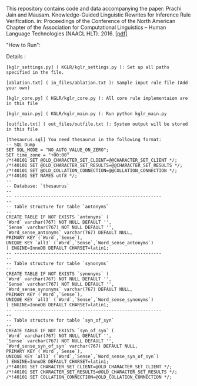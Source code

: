 This repository contains code and data accompanying the paper: Prachi Jain and Mausam. Knowledge-Guided Linguistic Rewrites for Inference Rule Verification. in: Proceedings of the Conference of the North American Chapter of the Association for Computational Linguistics – Human Language Technologies (NAACL HLT). 2016. [[pdf]](http://homes.cs.washington.edu/~mausam/papers/naacl16b.pdf)

"How to Run":

Details :

    [kglr_settings.py] ( KGLR/kglr_settings.py ): Set up all paths specified in the file.

    [ablation.txt] ( in_files/ablation.txt ): Sample input rule file (Add your own)

    [kglr_core.py] ( KGLR/kglr_core.py ): All core rule implementaion are in this file
    
    [kglr_main.py] ( KGLR/kglr_main.py ): Run python kglr_main.py

    [outfile.txt] ( out_files/outfile.txt ): System output will be stored in this file

    [thesaurus.sql] You need thesaurus in the following format:
    -- SQL Dump
    SET SQL_MODE = "NO_AUTO_VALUE_ON_ZERO";
    SET time_zone = "+00:00"
    /*!40101 SET @OLD_CHARACTER_SET_CLIENT=@@CHARACTER_SET_CLIENT */;
    /*!40101 SET @OLD_CHARACTER_SET_RESULTS=@@CHARACTER_SET_RESULTS */;
    /*!40101 SET @OLD_COLLATION_CONNECTION=@@COLLATION_CONNECTION */;
    /*!40101 SET NAMES utf8 */;
    --
    -- Database: `thesaurus`
    --
    -- --------------------------------------------------------
    --
    -- Table structure for table `antonyms`
    --
    CREATE TABLE IF NOT EXISTS `antonyms` (
    `Word` varchar(767) NOT NULL DEFAULT '',
    `Sense` varchar(767) NOT NULL DEFAULT '',
    `Word_sense_antonyms` varchar(767) DEFAULT NULL,
    PRIMARY KEY (`Word`,`Sense`),
    UNIQUE KEY `all3` (`Word`,`Sense`,`Word_sense_antonyms`)
    ) ENGINE=InnoDB DEFAULT CHARSET=latin1;
    -- --------------------------------------------------------
    --
    -- Table structure for table `synonyms`
    --
    CREATE TABLE IF NOT EXISTS `synonyms` (
    `Word` varchar(767) NOT NULL DEFAULT '',
    `Sense` varchar(767) NOT NULL DEFAULT '',
    `Word_sense_synonyms` varchar(767) DEFAULT NULL,
    PRIMARY KEY (`Word`,`Sense`),
    UNIQUE KEY `all3` (`Word`,`Sense`,`Word_sense_synonyms`)
    ) ENGINE=InnoDB DEFAULT CHARSET=latin1;
    -- --------------------------------------------------------
    --
    -- Table structure for table `syn_of_syn`
    --
    CREATE TABLE IF NOT EXISTS `syn_of_syn` (
    `Word` varchar(767) NOT NULL DEFAULT '',
    `Sense` varchar(767) NOT NULL DEFAULT '',
    `Word_sense_syn_of_syn` varchar(767) DEFAULT NULL,
    PRIMARY KEY (`Word`,`Sense`),
    UNIQUE KEY `all3` (`Word`,`Sense`,`Word_sense_syn_of_syn`)
    ) ENGINE=InnoDB DEFAULT CHARSET=latin1;
    /*!40101 SET CHARACTER_SET_CLIENT=@OLD_CHARACTER_SET_CLIENT */;
    /*!40101 SET CHARACTER_SET_RESULTS=@OLD_CHARACTER_SET_RESULTS */;
    /*!40101 SET COLLATION_CONNECTION=@OLD_COLLATION_CONNECTION */;
